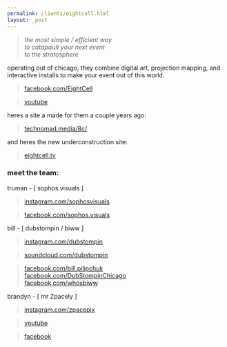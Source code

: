 ```yaml
---
permalink: clients/eightcell.html
layout: _post
---
```


> _the most simple / efficient way_  
> _to catapault your next event_  
> _to the stratosphere_

operating out of chicago, they combine digital art, projection mapping, and interactive installs to make your event out of this world.

> [facebook.com/EightCell](https://www.facebook.com/EightCell)

> [youtube](https://www.youtube.com/channel/UC4GsWU1uZAa5e3G1owi9K1g)

heres a site a made for them a couple years ago:

> [technomad.media/8c/](https://technomad.media/8c/)

and heres the new underconstruction site:

> [eightcell.tv](//eightcell.tv)

### meet the team:

truman - [ sophos visuals ]

> [instagram.com/sophosvisuals](https://instagram.com/sophosvisuals/)

> [facebook.com/sophos.visuals](https://www.facebook.com/sophos.visuals)

bill - [ dubstompin / biww ]

> [instagram.com/dubstompin](//instagram.com/dubstompin.html)

> [soundcloud.com/dubstompin](https://soundcloud.com/dubstompin)

> [facebook.com/bill.pilipchuk](https://www.facebook.com/bill.pilipchuk)  
> [facebook.com/DubStompinChicago](https://www.facebook.com/DubStompinChicago)  
> [facebook.com/whosbiww](https://www.facebook.com/whosbiww)

brandyn - [ mr Zpacely ]

> [instagram.com/zpacepix](https://instagram.com/zpacepix/)

> [youtube](https://www.youtube.com/channel/UCdE8MPlhBRh1po3FbHFag8A)

> [facebook](https://www.facebook.com/brandyn.micheal)